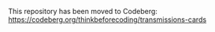 This repository has been moved to Codeberg:
https://codeberg.org/thinkbeforecoding/transmissions-cards
